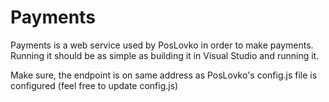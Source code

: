# Payments 

Payments is a web service used by PosLovko in order to make payments. 
Running it should be as simple as building it in Visual Studio and running it.

Make sure, the endpoint is on same address as PosLovko's config.js file is configured (feel free to update config.js)